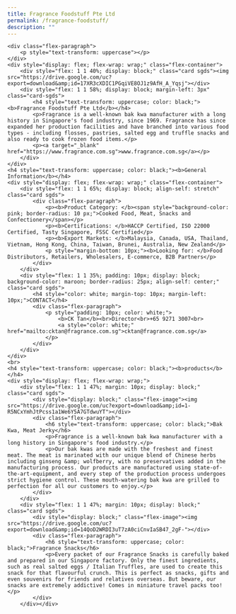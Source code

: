 ```yaml
---
title: Fragrance Foodstuff Pte Ltd
permalink: /fragrance-foodstuff/
description: ""
---
```


	<div class="flex-paragraph">
		<p style="text-transform: uppercase"></p>
	</div>
	<div style="display: flex; flex-wrap: wrap;" class="flex-container">
		<div style="flex: 1 1 40%; display: block;" class="card sgds"><img src="https://drive.google.com/uc?export=download&amp;id=17XR3cXDIC1PGqiVE8OJ1z9AfH_A_Yqsj"></div>
		<div style="flex: 1 1 58%; display: block; margin-left: 3px" class="card-sgds">
			<h4 style="text-transform: uppercase; color: black;"><b>Fragrance Foodstuff Pte Ltd</b></h4>
			<p>Fragrance is a well-known bak kwa manufacturer with a long history in Singapore's food industry, since 1969. Fragrance has since expanded her production facilities and have branched into various food types - including flosses, pastries, salted egg and truffle snacks and also ready to cook frozen food items.</p>
			<p><a target="_blank" href="https://www.fragrance.com.sg">www.fragrance.com.sg</a></p>
		</div>
	</div>
	<h4 style="text-transform: uppercase; color: black;"><b>General Information</b></h4>
	<div style="display: flex; flex-wrap: wrap;" class="flex-container">
		<div style="flex: 1 1 65%; display: block; align-self: stretch" class="card sgds">
			<div class="flex-paragraph">
				<p><b>Product Category: </b><span style="background-color: pink; border-radius: 10 px;">Cooked Food, Meat, Snacks and Confectionery</span></p>
				<p><b>Certifications: </b>HACCP Certified, ISO 22000 Certified, Tasty Singapore, FSSC Certified</p>
				<p><b>Export Markets: </b>Malaysia, Canada, USA, Thailand, Vietnam, Hong Kong, China, Taiwan, Brunei, Australia, New Zealand</p>
				<p style="margin-bottom: 10px;"><b>Looking for: </b>Food Distributors, Retailers, Wholesalers, E-commerce, B2B Partners</p>
			</div>
		</div>
		<div style="flex: 1 1 35%; padding: 10px; display: block; background-color: maroon; border-radius: 25px; align-self: center;" class="card sgds">
			<h4 style="color: white; margin-top: 10px; margin-left: 10px;">CONTACT</h4>
			<div class="flex-paragraph">
				<p style="padding: 10px; color: white;">
					<b>CK Tan</b><br>Director<br>+65 9271 3007<br>
					<a style="color: white;" href="mailto:cktan@fragrance.com.sg">cktan@fragrance.com.sg</a>
				</p>
			</div>
		</div>
	</div>
	<br>
	<h4 style="text-transform: uppercase; color: black;"><b>products</b></h4>
	<div style="display: flex; flex-wrap: wrap;">
		<div style="flex: 1 1 47%; margin: 10px; display: block;" class="card sgds">
			<div style="display: block;" class="flex-image"><img src="https://drive.google.com/uc?export=download&amp;id=1-R5NCxYmhJtPcss1a1We6Y5A7GTdwuYT"></div>
			<div class="flex-paragraph">
				<h6 style="text-transform: uppercase; color: black;">Bak Kwa, Meat Jerky</h6>
				<p>Fragrance is a well-known bak kwa manufacturer with a long history in Singapore's food industry.</p>
				<p>Our bak kwas are made with the freshest and finest meat. The meat is marinated with our unique blend of Chinese herbs including ginseng &amp; wolfberry, with no preservatives added in the manufacturing process. Our products are manufactured using state-of-the-art-equipment, and every step of the production process undergoes strict hygiene control. These mouth-watering bak kwa are grilled to perfection for all our customers to enjoy.</p>
			</div>
		</div>
		<div style="flex: 1 1 47%; margin: 10px; display: block;" class="card sgds">
			<div style="display: block;" class="flex-image"><img src="https://drive.google.com/uc?export=download&amp;id=14QoD2WRDI3uT7zA0ciCnvIaSB47_2gF-"></div>
			<div class="flex-paragraph">
				<h6 style="text-transform: uppercase; color: black;">Fragrance Snacks</h6>
				<p>Every packet of our Fragrance Snacks is carefully baked and prepared in our Singapore factory. Only the finest ingredients, such as real salted eggs / Italian Truffles, are used to create this snack for that flavourful crunch. This is perfect as snacks, gifts and even souvenirs for friends and relatives overseas. But beware, our snacks are extremely addictive! Comes in miniature travel packs too!</p>
			</div>
		</div></div>